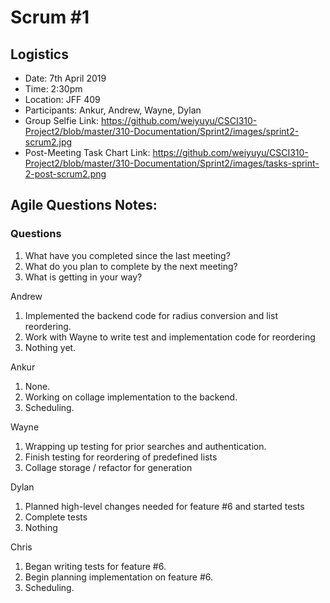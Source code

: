# Scrum #1

## Logistics
- Date: 7th April 2019
- Time: 2:30pm
- Location: JFF 409
- Participants: Ankur, Andrew, Wayne, Dylan
- Group Selfie Link: https://github.com/weiyuyu/CSCI310-Project2/blob/master/310-Documentation/Sprint2/images/sprint2-scrum2.jpg
- Post-Meeting Task Chart Link: https://github.com/weiyuyu/CSCI310-Project2/blob/master/310-Documentation/Sprint2/images/tasks-sprint-2-post-scrum2.png

## Agile Questions Notes:

### Questions
1. What have you completed since the last meeting?
2. What do you plan to complete by the next meeting?
3. What is getting in your way?


Andrew
1. Implemented the backend code for radius conversion and list reordering.
2. Work with Wayne to write test and implementation code for reordering
3. Nothing yet.

Ankur
1. None.
2. Working on collage implementation to the backend.
3. Scheduling.

Wayne
1. Wrapping up testing for prior searches and authentication.
2. Finish testing for reordering of predefined lists
3. Collage storage / refactor for generation

Dylan
1. Planned high-level changes needed for feature #6 and started tests
2. Complete tests
3. Nothing

Chris
1. Began writing tests for feature #6.
2. Begin planning implementation on feature #6.
3. Scheduling.
